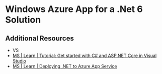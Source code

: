 # Windows Azure App for a .Net 6 Solution

## Additional Resources

- VS
- [MS | Learn | Tutorial: Get started with C# and ASP.NET Core in Visual Studio][1]
- [MS | Learn | Deploying .NET to Azure App Service][1]

[1]: https://learn.microsoft.com/en-us/visualstudio/get-started/csharp/tutorial-aspnet-core?view=vs-2022
[2]: https://docs.github.com/en/actions/deployment/deploying-to-your-cloud-provider/deploying-to-azure/deploying-net-to-azure-app-service